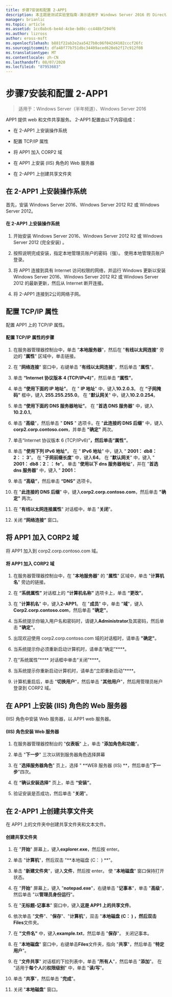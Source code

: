 ```yaml
---
title: 步骤7安装和配置 2-APP1
description: 本主题是测试实验室指南-演示适用于 Windows Server 2016 的 DirectAccess 多站点部署的一部分
manager: brianlic
ms.topic: article
ms.assetid: 1cc0abc6-be4d-4cbe-bd0c-cc448bf294f6
ms.author: lizross
author: eross-msft
ms.openlocfilehash: b881f22ab2e2aa5427b0c06f042d4102cccf26fc
ms.sourcegitcommit: dfa48f77b751dbc34409aced628eb2f17c912f08
ms.translationtype: MT
ms.contentlocale: zh-CN
ms.lasthandoff: 08/07/2020
ms.locfileid: "87953683"
---
```

# <a name="step-7-install-and-configure-2-app1"></a>步骤7安装和配置 2-APP1

>适用于：Windows Server（半年频道）、Windows Server 2016

APP1 提供 web 和文件共享服务。 2-APP1 配置由以下内容组成：

- 在 2-APP1 上安装操作系统

- 配置 TCP/IP 属性

- 将 APP1 加入 CORP2 域

- 在 APP1 上安装 (IIS) 角色的 Web 服务器

- 在 2-APP1 上创建共享文件夹

## <a name="install-the-operating-system-on-2-app1"></a><a name="bkmk_InstallOS"></a>在 2-APP1 上安装操作系统
首先，安装 Windows Server 2016、Windows Server 2012 R2 或 Windows Server 2012。

#### <a name="to-install-the-operating-system-on-2-app1"></a>在 2-APP1 上安装操作系统

1.  开始安装 Windows Server 2016、Windows Server 2012 R2 或 Windows Server 2012 (完全安装) 。

2.  按照说明完成安装，指定本地管理员账户的密码（强）。 使用本地管理员账户登录。

3.  将 APP1 连接到具有 Internet 访问权限的网络，并运行 Windows 更新以安装 Windows Server 2016、Windows Server 2012 R2 或 Windows Server 2012 的最新更新，然后从 Internet 断开连接。

4.  将 2-APP1 连接到2公司网络子网。

## <a name="configure-tcpip-properties"></a><a name="bkmk_TCP"></a>配置 TCP/IP 属性
配置 APP1 上的 TCP/IP 属性。

#### <a name="to-configure-tcpip-properties"></a>配置 TCP/IP 属性的步骤

1.  在服务器管理器控制台中，单击 "**本地服务器**"，然后在 "**有线以太网连接**" 旁边的 "**属性**" 区域中，单击链接。

2.  在 "**网络连接**" 窗口中，右键单击 "**有线以太网连接**"，然后单击 "**属性**"。

3.  单击 **“Internet 协议版本 4 (TCP/IPv4)”**，然后单击 **“属性”**。

4.  单击 **“使用下面的 IP 地址”**。 在 " **IP 地址**" 中，键入**10.2.0.3**。 在 **“子网掩码”** 框中，键入 **255.255.255.0**。 在 "**默认网关**" 中，键入**10.2.0.254**。

5.  单击 **“使用下面的 DNS 服务器地址”**。 在 "**首选 DNS 服务器**" 中，键入**10.2.0.1**。

6.  单击 "**高级**"，然后单击 " **DNS** " 选项卡。在 "**此连接的 DNS 后缀**" 中，键入**corp2.corp.contoso.com**，并单击 **"确定"** 两次。

7.  单击“Internet 协议版本 6 (TCP/IPv6)”****，然后单击“属性”****。

8.  单击 **"使用下列 IPv6 地址"**。 在 " **IPv6 地址**" 中，键入 " **2001： db8：2：： 3**"。 在 "**子网前缀长度**" 中，键入**64**。 在 "**默认网关**" 中，键入 " **2001： db8：2：： fe**"。 单击 "**使用以下 dns 服务器地址**"，并在 "**首选 dns 服务器**" 中，键入 " **2001：**

9. 单击 **“高级”**，然后单击 **“DNS”** 选项卡。

10. 在 "**此连接的 DNS 后缀**" 中，键入**corp2.corp.contoso.com**，然后单击 **"确定"** 两次。

11. 在 "**有线以太网连接属性**" 对话框中，单击 "**关闭**"。

12. 关闭 **“网络连接”** 窗口。

## <a name="join-2-app1-to-the-corp2-domain"></a><a name="bkmk_JoinDomain"></a>将 APP1 加入 CORP2 域
将 APP1 加入到 corp2.corp.contoso.com 域。

#### <a name="to-join-2-app1-to-the-corp2-domain"></a>将 APP1 加入 CORP2 域

1.  在服务器管理器控制台中，在 "**本地服务器**" 的 "**属性**" 区域中，单击 "**计算机名**" 旁边的链接。

2.  在 **“系统属性”** 对话框上的 **“计算机名称”** 选项卡上，单击 **“更改”**。

3.  在 "**计算机名**" 中，键入**2-APP1**。 在 "**成员**" 中，单击 "**域**"，键入**Corp2.corp.contoso.com**，然后单击 **"确定"**。

4.  当系统提示你输入用户名和密码时，请键入**Administrator**及其密码，然后单击 **"确定"**。

5.  出现欢迎使用 corp2.corp.contoso.com 域的对话框时，请单击 **"确定"**。

6.  当系统提示你必须重新启动计算机时，请单击“确定”****。

7.  在“系统属性”**** 对话框中单击“关闭”****。

8.  当系统提示你重新启动计算机时，请单击“立即重新启动”****。

9. 计算机重启后，单击 "**切换用户**"，然后单击 "**其他用户**"，然后用管理员帐户登录到 CORP2 域。

## <a name="install-the-web-server-iis-role-on-2-app1"></a><a name="bkmk_IIS"></a>在 APP1 上安装 (IIS) 角色的 Web 服务器
 (IIS) 角色中安装 Web 服务器，以 APP1 web 服务器。

#### <a name="to-install-the-web-server-iis-role"></a> (IIS) 角色安装 Web 服务器

1.  在服务器管理器控制台的 "**仪表板**" 上，单击 "**添加角色和功能**"。

2.  单击 "**下一步**" 三次以转到服务器角色选择屏幕

3.  在 "**选择服务器角色**" 页上，选择 " **WEB 服务器 (IIS) **，然后单击"**下一步**"四次。

4.  在 **“确认安装选择”** 页上，单击 **“安装”**。

5.  验证安装是否成功，然后单击 "**关闭**"。

## <a name="create-a-shared-folder-on-2-app1"></a><a name="bkmk_Share"></a>在 2-APP1 上创建共享文件夹
在 APP1 上的文件夹中创建共享文件夹和文本文件。

#### <a name="to-create-a-shared-folder"></a>创建共享文件夹

1.  在 "**开始**" 屏幕上，键入**explorer.exe**，然后按 enter。

2.  单击 "**计算机**"，然后双击 "**本地磁盘 (C： ) **"。

3.  单击 "**新建文件夹**"，键入**文件**，然后按 enter。 使 "**本地磁盘**" 窗口保持打开状态。

4.  在 "**开始**" 屏幕上，键入 "**notepad.exe**"，右键单击 "**记事本**"，单击 "**高级**"，然后单击 "以**管理员身份运行**"。

5.  在 "**无标题-记事本**" 窗口中，键入**这是 APP1 上的共享文件**。

6.  依次单击 "**文件**"、"**保存**"、"**计算机**"，双击 "**本地磁盘 (C： ) **，然后双击**Files**文件夹。

7.  在 **"文件名"** 中，键入**example.txt**，然后单击 "**保存**"。 关闭记事本。

8.  在 "**本地磁盘**" 窗口中，右键单击**Files**文件夹，指向 "**共享**"，然后单击 "**特定用户**"。

9. 在 "**文件共享**" 对话框的下拉列表中，单击 "**所有人**"，然后单击 "**添加**"。 在 "适用于**每个人**的**权限级别**" 中，单击 "**读/写**"。

10. 单击 "**共享**"，然后单击 "**完成**"。

11. 关闭 "**本地磁盘**" 窗口。



